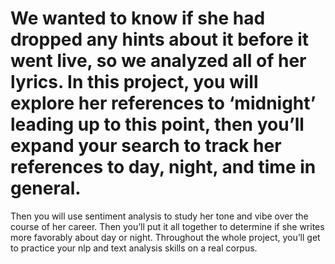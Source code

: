 # We wanted to know if she had dropped any hints about it before it went live, so we analyzed all of her lyrics. In this project, you will explore her references to ‘midnight’ leading up to this point, then you’ll expand your search to track her references to day, night, and time in general.

Then you will use sentiment analysis to study her tone and vibe over the course of her career. Then you’ll put it all together to determine if she writes more favorably about day or night. Throughout the whole project, you’ll get to practice your nlp and text analysis skills on a real corpus.
